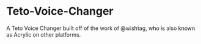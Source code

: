 # Teto-Voice-Changer
A Teto Voice Changer built off of the work of @wishtag, who is also known as Acrylic on other platforms.
